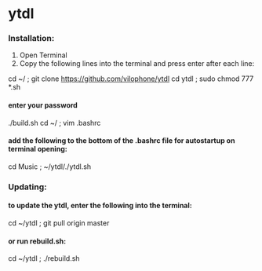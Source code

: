 # ytdl

### Installation:

1. Open Terminal
2. Copy the following lines into the terminal and press enter after each line: 

cd ~/ ; git clone https://github.com/vilophone/ytdl
cd ytdl ; sudo chmod 777 *.sh 
#### enter your password
./build.sh
cd ~/ ; vim .bashrc
#### add the following to the bottom of the .bashrc file for autostartup on terminal opening: 
cd Music ; ~/ytdl/./ytdl.sh

### Updating:
#### to update the ytdl, enter the following into the terminal:
cd ~/ytdl ; git pull origin master
#### or run rebuild.sh:
cd ~/ytdl ; ./rebuild.sh
